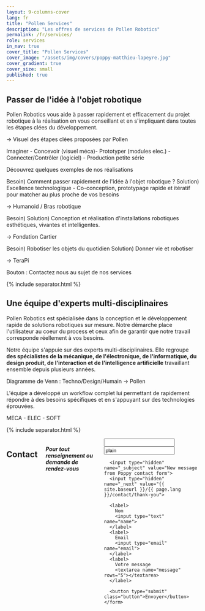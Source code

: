 ```yaml
---
layout: 9-columns-cover
lang: fr
title: "Pollen Services"
description: "Les offres de services de Pollen Robotics"
permalink: /fr/services/
role: services
in_nav: true
cover_title: "Pollen Services"
cover_image: "/assets/img/covers/poppy-matthieu-lapeyre.jpg"
cover_gradient: true
cover_size: small
published: true
---
```


## Passer de l'idée à l'objet robotique

Pollen Robotics vous aide à passer rapidement et efficacement du projet robotique à la réalisation en vous conseillant et en s'impliquant dans toutes les étapes clées du développement.

-> Visuel des étapes clées proposées par Pollen

Imaginer - Concevoir (visuel méca)- Prototyper (modules elec.) - Connecter/Contrôler (logiciel) - Production petite série

Découvrez quelques exemples de nos réalisations

Besoin) Comment passer rapidement de l'idée à l'objet robotique ?
Solution) Excellence technologique - Co-conception, prototypage rapide et itératif pour matcher au plus proche de vos besoins

-> Humanoid / Bras robotique

Besoin)
Solution) Conception et réalisation d'installations robotiques esthétiques, vivantes et intelligentes.

-> Fondation Cartier

Besoin) Robotiser les objets du quotidien
Solution) Donner vie et robotiser

-> TeraPi

Bouton : Contactez nous au sujet de nos services

{% include separator.html %}

## Une équipe d'experts multi-disciplinaires

Pollen Robotics est spécialisée dans la conception et le développement rapide de solutions robotiques sur mesure. Notre démarche place l'utilisateur au coeur du process et ceux afin de garantir que notre travail corresponde réellement à vos besoins.

<!-- La révolution numérique transforme notre quotidien. Les objets connectés et robotiques y font leur apparition et sont amenés à se démocratiser. -->

<!-- Pollen Robotics vous accompagne dans ce voyage en proposant ses services allant de la phase de conception, à la réalisation et jusquà la production.  -->

Notre équipe s'appuie sur des experts multi-disciplinaires. Elle regroupe **des spécialistes de la mécanique, de l'électronique, de l'informatique, du design produit, de l'interaction et de l'intelligence artificielle** travaillant ensemble depuis plusieurs années.

<!-- Elle est l'équipe derrière la conception des robots Poppy, des robots humanoïdes à forte complexité technique et technologique.

Elle a réalisé et produit des robots éducatifs utilisés largement en collège et lycée.

Elle a participé à la conception et à la réalisation d'exposition artistique de renomée internationale telle que ... -->

Diagramme de Venn : Techno/Design/Humain -> Pollen

L'équipe a développé un workflow complet lui permettant de rapidement répondre à des besoins spécifiques et en s'appuyant sur des technologies éprouvées.

MECA - ELEC - SOFT

<!-- ## Nos solutions

Maitrise de la chaine

allant d'outils de prototypage rapide interne (impression 3D, réliasation de carte électronique, suite logicielle dédiée)

Test - Production - Support ? -->

{% include separator.html %}

<div class="row">
  <div class="large-9 columns large-centered">
    <h2 class="tc">Contact</h2>
    <h5>Pour tout renseignement ou demande de rendez-vous</h5>
    <form action="https://formspree.io/{{ site.data.social.email }}" method="post" class="columns">
      <input type="text" name="_gotcha" class="nodisp">
      <input type="text" name="_format" value="plain" class="nodisp">

      <input type="hidden" name="_subject" value="New message from Poppy contact form">
      <input type="hidden" name="_next" value="{{ site.baseurl }}/{{ page.lang }}/contact/thank-you">

      <label>
        Nom
        <input type="text" name="name">
      </label>
      <label>
        Email
        <input type="email" name="email">
      </label>
      <label>
        Votre message
        <textarea name="message" rows="5"></textarea>
      </label>

      <button type="submit" class="button">Envoyer</button>
    </form>
  </div>
</div>
